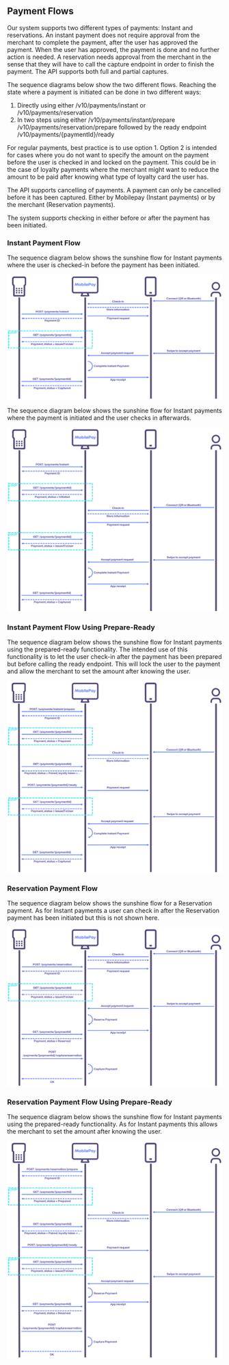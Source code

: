 ## <a name="payment-flows"></a>Payment Flows

Our system supports two different types of payments: Instant and reservations. An instant payment does not require approval from the merchant to complete the payment, after the user has approved the payment. When the user has approved, the payment is done and no further action is needed. A reservation needs approval from the merchant in the sense that they will have to call the capture endpoint in order to finish the payment. The API supports both full and partial captures.

The sequence diagrams below show the two different flows. Reaching the state where a payment is initiated can be done in two different ways:
1.	Directly using either /v10/payments/instant or /v10/payments/reservation
2.	In two steps using either /v10/payments/instant/prepare /v10/payments/reservation/prepare followed by the ready endpoint /v10/payments/{paymentId}/ready

For regular payments, best practice is to use option 1.
Option 2 is intended for cases where you do not want to specify the amount on the payment before the user is checked in and locked on the payment. This could be in the case of loyalty payments where the merchant might want to reduce the amount to be paid after knowing what type of loyalty card the user has. 

The API supports cancelling of payments. A payment can only be cancelled before it has been captured. Either by Mobilepay (Instant payments) or by the merchant (Reservation payments).

The system supports checking in either before or after the payment has been initiated. 


### <a name="instant"></a>Instant Payment Flow

The sequence diagram below shows the sunshine flow for Instant payments where the user is checked-in before the payment has been initiated.

[![](assets/images/InstantFlow.png)](assets/images/InstantFlow.png)

The sequence diagram below shows the sunshine flow for Instant payments where the payment is initiated and the user checks in afterwards.

[![](assets/images/InstantFlow_CheckInAfterPaymentInitiated.png)](assets/images/InstantFlow_CheckInAfterPaymentInitiated.png)

### <a name="instant_prepare"></a>Instant Payment Flow Using Prepare-Ready

The sequence diagram below shows the sunshine flow for Instant payments using the prepared-ready functionality. The intended use of this functionality is to let the user check-in after the payment has been prepared but before calling the ready endpoint. This will lock the user to the payment and allow the merchant to set the amount after knowing the user.

[![](assets/images/InstantPrepareFlow.png)](assets/images/InstantPrepareFlow.png)

### <a name="reservation"></a>Reservation Payment Flow

The sequence diagram below shows the sunshine flow for a Reservation payment. As for Instant payments a user can check in after the Reservation payment has been initiated but this is not shown here.

[![](assets/images/ReservationFlow.png)](assets/images/ReservationFlow.png)

### <a name="reservation_prepare"></a>Reservation Payment Flow Using Prepare-Ready

The sequence diagram below shows the sunshine flow for Instant payments using the prepared-ready functionality. As for Instant payments this allows the merchant to set the amount after knowing the user.

[![](assets/images/ReservationPrepareFlow.png)](assets/images/ReservationPrepareFlow.png)
